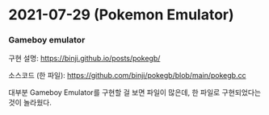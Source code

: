 # 2021-07-29 (Pokemon Emulator)

### Gameboy emulator 

구현 설명: https://binji.github.io/posts/pokegb/

소스코드 (한 파일): https://github.com/binji/pokegb/blob/main/pokegb.cc



대부분 Gameboy Emulator를 구현할 걸 보면 파일이 많은데, 한 파일로 구현되었다는 것이 놀라웠다.